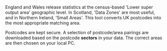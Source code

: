 England and Wales release statistics at the census-based 'Lower super output area' geographic level. In Scotland, 'Data Zones' are most useful, and in Northern Ireland, 'Small Areas'. This tool converts UK postcodes into the most appropriate matching area.

Postcodes are kept secure. A selection of postcode/area pairings are downloaded based on the postcode <b>sectors</b> in your data. The correct areas are then chosen on your local PC.

